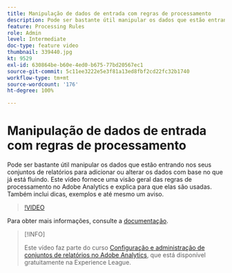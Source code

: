 ```yaml
---
title: Manipulação de dados de entrada com regras de processamento
description: Pode ser bastante útil manipular os dados que estão entrando nos seus conjuntos de relatórios para adicionar ou alterar os dados com base no que já está fluindo. Este vídeo fornece uma visão geral das regras de processamento no Adobe Analytics e explica para que elas são usadas. Também inclui dicas, exemplos e até mesmo um aviso.
feature: Processing Rules
role: Admin
level: Intermediate
doc-type: feature video
thumbnail: 339440.jpg
kt: 9529
exl-id: 630864be-b60e-4ed0-b675-77bd20567ec1
source-git-commit: 5c11ee3222e5e3f81a13ed8fbf2cd22fc32b1740
workflow-type: tm+mt
source-wordcount: '176'
ht-degree: 100%

---
```


# Manipulação de dados de entrada com regras de processamento

Pode ser bastante útil manipular os dados que estão entrando nos seus conjuntos de relatórios para adicionar ou alterar os dados com base no que já está fluindo. Este vídeo fornece uma visão geral das regras de processamento no Adobe Analytics e explica para que elas são usadas. Também inclui dicas, exemplos e até mesmo um aviso.

>[!VIDEO](https://video.tv.adobe.com/v/339440/?quality=12&learn=on)

Para obter mais informações, consulte a [documentação](https://experienceleague.adobe.com/docs/analytics/admin/admin-tools/processing-rules/processing-rules.html?lang=pt-BR).

>[!INFO]
>
> Este vídeo faz parte do curso [Configuração e administração de conjuntos de relatórios no Adobe Analytics](https://experienceleague.adobe.com/?recommended=Analytics-A-1-2021.1.administration&amp;lang=pt-BR), que está disponível gratuitamente na Experience League.